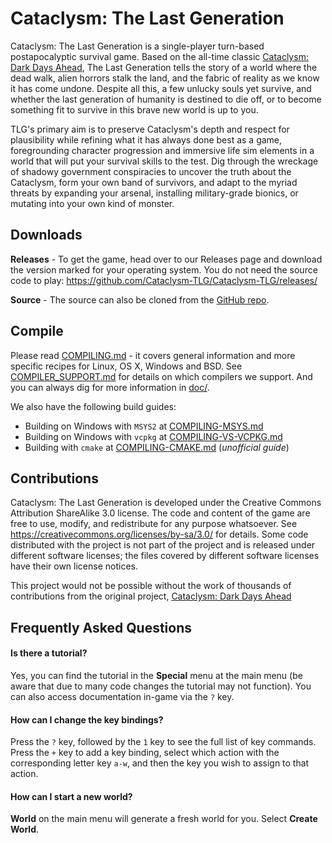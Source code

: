 # Cataclysm: The Last Generation

Cataclysm: The Last Generation is a single-player turn-based postapocalyptic survival game. Based on the all-time classic [Cataclysm: Dark Days Ahead](https://cataclysmdda.org), The Last Generation tells the story of a world where the dead walk, alien horrors stalk the land, and the fabric of reality as we know it has come undone. Despite all this, a few unlucky souls yet survive, and whether the last generation of humanity is destined to die off, or to become something fit to survive in this brave new world is up to you.

TLG's primary aim is to preserve Cataclysm's depth and respect for plausibility while refining what it has always done best as a game, foregrounding character progression and immersive life sim elements in a world that will put your survival skills to the test. Dig through the wreckage of shadowy government conspiracies to uncover the truth about the Cataclysm, form your own band of survivors, and adapt to the myriad threats by expanding your arsenal, installing military-grade bionics, or mutating into your own kind of monster.

## Downloads

**Releases** - To get the game, head over to our Releases page and download the version marked for your operating system. You do not need the source code to play: https://github.com/Cataclysm-TLG/Cataclysm-TLG/releases/

**Source** - The source can also be cloned from the [GitHub repo](https://github.com/Cataclysm-TLG/Cataclysm-TLG/).

## Compile

Please read [COMPILING.md](doc/COMPILING/COMPILING.md) - it covers general information and more specific recipes for Linux, OS X, Windows and BSD. See [COMPILER_SUPPORT.md](doc/COMPILING/COMPILER_SUPPORT.md) for details on which compilers we support. And you can always dig for more information in [doc/](https://github.com/CleverRaven/Cataclysm-DDA/tree/master/doc).

We also have the following build guides:
* Building on Windows with `MSYS2` at [COMPILING-MSYS.md](doc/COMPILING/COMPILING-MSYS.md)
* Building on Windows with `vcpkg` at [COMPILING-VS-VCPKG.md](doc/COMPILING/COMPILING-VS-VCPKG.md)
* Building with `cmake` at [COMPILING-CMAKE.md](doc/COMPILING/COMPILING-CMAKE.md)  (*unofficial guide*)

## Contributions

Cataclysm: The Last Generation is developed under the Creative Commons Attribution ShareAlike 3.0 license. The code and content of the game are free to use, modify, and redistribute for any purpose whatsoever. See https://creativecommons.org/licenses/by-sa/3.0/ for details.
Some code distributed with the project is not part of the project and is released under different software licenses; the files covered by different software licenses have their own license notices.

This project would not be possible without the work of thousands of contributions from the original project, [Cataclysm: Dark Days Ahead](https://github.org/CleverRaven/Cataclysm-DDA)

## Frequently Asked Questions

#### Is there a tutorial?

Yes, you can find the tutorial in the **Special** menu at the main menu (be aware that due to many code changes the tutorial may not function). You can also access documentation in-game via the `?` key.

#### How can I change the key bindings?

Press the `?` key, followed by the `1` key to see the full list of key commands. Press the `+` key to add a key binding, select which action with the corresponding letter key `a-w`, and then the key you wish to assign to that action.

#### How can I start a new world?

**World** on the main menu will generate a fresh world for you. Select **Create World**.
